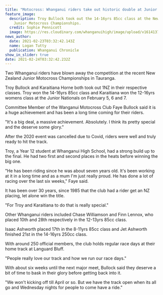 ```yaml
---
title: "Motocross: Whanganui riders take out historic double at Junior Nationals"
feature_image:
  description: Troy Bullock took out the 14-16yrs 85cc class at the New Zealand
    Junior Motocross Championships.
  credit: Sophie Pennicott
  image: https://res.cloudinary.com/whanganuihigh/image/upload/v1614137774/News/Troy_Bullock_14-16yrs_85cc_NZ_Jnr_MX_Champs._chron_23.2.21.photo_Sophie_Pennicott.jpg
news_author:
  date: 2021-02-23T03:32:42.143Z
  name: Logan Tutty
  publication: Whanganui Chronicle
show_in_slider: true
date: 2021-02-24T03:32:42.232Z
---
```

Two Whanganui riders have blown away the competition at the recent New Zealand Junior Motocross Championships in Tauranga.

Troy Bullock and Karaitiana Horne both took out 1NZ in their respective classes. Troy won the 14-16yrs 85cc class and Karaitiana won the 12-16yrs womens class at the Junior Nationals on February 5, 6 and 7.

Committee Member of the Wanganui Motocross Club Faye Bullock said it is a huge achievement and has been a long time coming for their riders.

"It's a big deal, a massive achievement. Absolutely. I think its pretty special and the deserve some glory."

After the 2020 event was cancelled due to Covid, riders were well and truly ready to hit the track.

Troy, a Year 12 student at Whanganui High School, had a strong build up to the final. He had two first and second places in the heats before winning the big one.

"He has been riding since he was about seven years old. It's been working at it in a long time and as a mum I'm just really proud. He has done a lot of racing over the last six weeks," Faye said.

It has been over 30 years, since 1985 that the club had a rider get an NZ placing, let alone win the title.

"For Troy and Karaitiana to do that is really special."

Other Whanganui riders included Chase Williamson and Finn Lennox, who placed 10th and 28th respectively in the 12-13yrs 85cc class.

Isaac Ashworth placed 17th in the 8-11yrs 85cc class and Jet Ashworth finished 21st in the 14-16yrs 250cc class.

With around 250 official members, the club holds regular race days at their home track at Languard Bluff.

"People really love our track and how we run our race days."

With about six weeks until the next major meet, Bullock said they deserve a bit of time to bask in their glory before getting back into it.

"We won't kicking off till April or so. But we have the track open when its all go and Wednesday nights for people to come have a ride."

